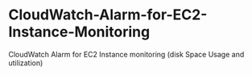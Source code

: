 # CloudWatch-Alarm-for-EC2-Instance-Monitoring
CloudWatch Alarm for EC2 Instance monitoring (disk Space Usage and utilization)
